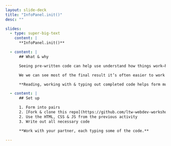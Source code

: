 ```yaml
---
layout: slide-deck
title: "InfoPanel.init()"
desc: ""

slides:
  - type: super-big-text
    content: |
      **InfoPanel.init()**

  - content: |
      ## What & why

      Seeing pre-written code can help use understand how things work—help see the big picture.

      We we can see most of the final result it’s often easier to work backwards to assemble the solution.

      **Reading, working with & typing out completed code helps form muscle memory.**

  - content: |
      ## Set up

      1. Form into pairs
      2. [Fork & clone this repo](https://github.com/ltw-webdev-workshops/info-panel/fork)
      2. Use the HTML, CSS & JS from the previous activity
      3. Write out all necessary code

      **Work with your partner, each typing some of the code.**

---
```

